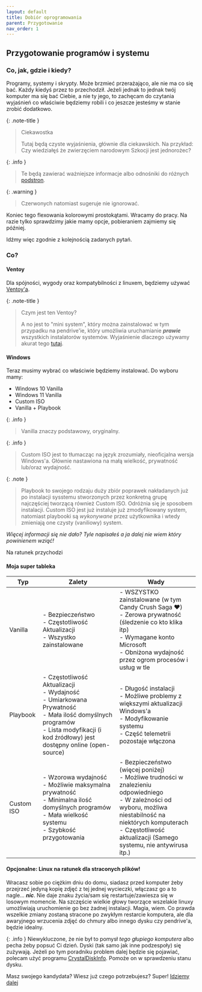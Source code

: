 ```yaml
---
layout: default
title: Dobiór oprogramowania
parent: Przygotowanie
nav_order: 1
---
```


## Przygotowanie programów i systemu

### Co, jak, gdzie i kiedy?

Programy, systemy i skrypty. Może brzmieć przerażająco, ale nie ma co się bać. Każdy kiedyś przez to przechodził. Jeżeli jednak to jednak twój komputer ma się bać Ciebie, a nie ty jego, to zachęcam do czytania wyjaśnień co właściwie będziemy robili i co jeszcze jesteśmy w stanie zrobić dodatkowo.

{: .note-title }
> Ciekawostka
>
> Tutaj będą czyste wyjaśnienia, głównie dla ciekawskich. Na przykład: Czy wiedziałęś że zwierzęciem narodowym Szkocji jest jednorożec?

{: .info }
> Te będą zawierać ważniejsze informacje albo odnośniki do różnych [podstron](/cotyturobisz).

{: .warning }
> Czerwonych natomiast sugeruje nie ignorować.

Koniec tego flexowania kolorowymi prostokątami. Wracamy do pracy. Na razie tylko sprawdzimy jakie mamy opcje, pobieraniem zajmiemy się później.

Idźmy więc zgodnie z kolejnością zadanych pytań.

### Co?

#### Ventoy

Dla spójności, wygody oraz kompatybilności z linuxem, będziemy używać [Ventoy'a](https://www.ventoy.net/en/index.html).

{: .note-title }
> Czym jest ten Ventoy?
>
> A no jest to "mini system", który można zainstalować w tym przypadku na pendrive'ie, który umożliwia uruchamianie ***prawie*** wszystkich instalatorów systemów. Wyjaśnienie dlaczego używamy akurat tego [tutaj](/info/ventoy).

#### Windows

Teraz musimy wybrać co właściwie będziemy instalować. Do wyboru mamy:

- Windows 10 Vanilla
- Windows 11 Vanilla
- Custom ISO
- Vanilla + Playbook

{: .info }
> Vanilla znaczy podstawowy, oryginalny.

{: .info }
> Custom ISO jest to tłumacząc na język zrozumiały, nieoficjalna wersja Windows'a. Głównie nastawiona na małą wielkość, prywatność lub/oraz wydajność.

{: .note }
> Playbook to swojego rodzaju duży zbiór poprawek nakładanych już po instalacji sysstemu stworzonych przez konkretną grupę najczęściej tworzącą również Custom ISO.
Odróżnia się je sposobem instalacji. Custom ISO jest już instaluje już zmodyfikowany system, natomiast playbooki są *wykonywane* przez użytkownika i wtedy zmieniają one czysty (vaniliowy) system.

*Więcej informacji się nie dało? Tyle napisałeś a ja dalej nie wiem który powinienem wziąć!*  

Na ratunek przychodzi

#### Moja **super** tableka

| Typ        | Zalety                                                                                                                                                                                  | Wady                                                                                                                                                                                                                                    |
| ---------- | --------------------------------------------------------------------------------------------------------------------------------------------------------------------------------------- | --------------------------------------------------------------------------------------------------------------------------------------------------------------------------------------------------------------------------------------- |
| Vanilla    | - Bezpieczeństwo<br>- Częstotliwość Aktualizacji<br>- Wszystko zainstalowane                                                                                                            | - WSZYSTKO zainstalowane (w tym Candy Crush Saga ❤️)<br>- Zerowa prywatność (śledzenie co kto klika itp)<br>- Wymagane konto Microsoft<br>- Obniżona wydajność przez ogrom procesów i usług w tle                                        |
| Playbook   | - Częstotliwość Aktualizacji<br>- Wydajność<br>- Umiarkowana Prywatność<br>- Mała ilość domyślnych programów<br>- Lista modyfikacji (i kod źródłowy) jest dostępny online (open-source) | - Długość instalacji<br>- Możliwe problemy z większymi aktualizacji Windows'a<br>- Modyfikowanie systemu<br>- Część telemetrii pozostaje włączona                                                                                       |
| Custom ISO | - Wzorowa wydajność<br>- Możliwie maksymalna prywatność<br>- Minimalna ilość domyślnych programów<br>- Mała wielkość systemu<br>- Szybkość przygotowania                                | - Bezpieczeństwo (więcej poniżej)<br>- Możliwe trudności w znalezieniu odpowiedniego<br>- W zależności od wyboru, możliwa niestabilność na niektórych komputerach<br>- Częstotliwość aktualizacji (Samego systemu, nie antywirusa itp.) |

#### Opcjonalne: Linux na ratunek dla straconych plików!

Wracasz sobie po ciężkim dniu do domu, siadasz przed komputer żeby przejrzeć jedyną kopię zdjęć z tej jednej wycieczki, włączasz go a to nagle... ***nic***. Nie daje znaku życia/sam się restartuje/zawiesza się w losowym momencie. Na szczęście wielkie głowy tworzące wszelakie linuxy umożliwiają uruchomienie go bez żadnej instalacji. Magia, wiem. Co prawda wszelkie zmiany zostaną stracone po zwykłym restarcie komputera, ale dla awaryjnego wrzucenia zdjęć do chmury albo innego dysku czy pendrive'a, będzie idealny.

{: .info }
Niewykluczone, że nie był to pomysł *tego głupiego komputera* albo pecha żeby popsuć Ci dzień. Dyski (tak samo jak inne podzespoły) się zużywają. Jeżeli po tym poradniku problem dalej będzie się pojawiać, polecam użyć programu [CrystalDiskInfo](https://crystalmark.info/en/download/#CrystalDiskInfo). Pomoże on w sprawdzeniu stanu dysku.

Masz swojego kandydata? Wiesz już czego potrzebujesz? Super! [Idziemy dalej](ventoy)
